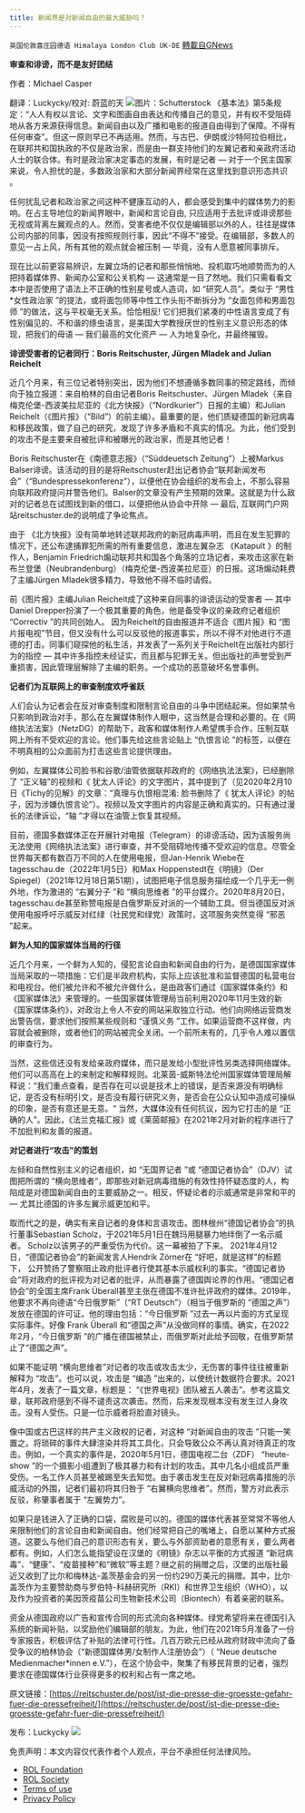 ```yaml
---
title: 新闻界是对新闻自由的最大威胁吗？
---
```

`英国伦敦喜庄园德语 Himalaya London Club UK-DE` [轉載自GNews](https://gnews.org/zh-hans/2024240/)

**审查和诽谤，而不是友好团结**

作者：Michael Casper

翻译：Luckycky/校对: 蔚蓝的天
![](https://assets.gnews.org/wp-content/uploads/2022/02/shutterstock_1755268838-scaled-1.jpeg)图片：Schutterstock
《基本法》第5条规定：“人人有权以言论、文字和图画自由表达和传播自己的意见，并有权不受阻碍地从各方来源获得信息。新闻自由以及广播和电影的报道自由得到了保障。不得有任何审查”。但这一原则早已不再适用。然而，与古巴、伊朗或沙特阿拉伯相比，在联邦共和国执政的不仅是政治家，而是由一群支持他们的左翼记者和亲政府活动人士的联合体。有时是政治家决定事态的发展，有时是记者 — 对于一个民主国家来说，令人担忧的是，多数政治家和大部分新闻界经常在这里找到意识形态共识 。

任何扰乱记者和政治家之间这种不健康互动的人，都会感受到集中的媒体势力的影响。在占主导地位的新闻界眼中，新闻和言论自由, 只应适用于去批评或诽谤那些无视或背离左翼观点的人。然而，受害者绝不仅仅是编辑部以外的人，往往是媒体公司内部的同事，因没有按照规则行事，因此“不得不”接受。在编辑部，多数人的意见一占上风，所有其他的观点就会被压制 — 毕竟，没有人愿意被同事排斥。

现在比以前更容易辨识，左翼立场的记者和那些悄悄地、投机取巧地顺势而为的人把持着媒体界、新闻办公室和公关机构 — 这通常是一目了然地。我们只需看看文本中是否使用了语法上不正确的性别星号或人造词，如 “研究人员”。类似于 “男性\*女性政治家 ”的提法，或将面包师等中性工作头衔不断拆分为 “女面包师和男面包师 ”的做法，这与平权毫无关系。恰恰相反! 它们把我们紧凑的中性语言变成了有性别偏见的、不和谐的绦虫语言，是美国大学教授厌世的性别主义意识形态的体现，把我们的母语 — 我们最高的文化资产 — 人为地复杂化，并最终摧毁。

**诽谤受害者的记者同行：Boris Reitschuster, Jürgen Mladek and Julian Reichelt**

近几个月来，有三位记者特别突出，因为他们不想遵循多数同事的预定路线，而倾向于独立报道：来自柏林的自由记者Boris Reitschuster、Jürgen Mladek（来自梅克伦堡-西波美拉尼亚的《北方快报》（“Nordkurier”）日报的主编）和Julian Reichelt（《图片报》（“Bild”）的前主编）。最重要的是，他们质疑德国的新冠病毒和移民政策，做了自己的研究，发现了许多矛盾和不真实的情况。为此，他们受到的攻击不是主要来自被批评和被曝光的政治家，而是其他记者！

Boris Reitschuster在《南德意志报》（“Süddeuetsch Zeitung”）上被Markus Balser诽谤。该活动的目的是将Reitschuster赶出记者协会“联邦新闻发布会”（“Bundespressekonferenz”），以便他在协会组织的发布会上，不那么容易向联邦政府提问并警告他们。Balser的文章没有产生预期的效果。这就是为什么敌对的记者总在试图找到新的借口，以便把他从协会中开除 — 最后, 互联网门户网站reitschuster.de的说明成了争论焦点。

由于 《北方快报》没有简单地转述联邦政府的新冠病毒声明，而且在发生犯罪的情况下，还公布逮捕罪犯所需的所有重要信息，激进左翼杂志 《Katapult 》的制作人，Benjamin Friedrich煽动联邦共和国各个角落的立场记者，来攻击这家在新布兰登堡（Neubrandenburg）（梅克伦堡-西波美拉尼亚）的日报。这场煽动耗费了主编Jürgen Mladek很多精力，导致他不得不临时请假。

前《图片报》主编Julian Reichelt成了这种来自同事的诽谤运动的受害者 — 其中Daniel Drepper扮演了一个极其重要的角色，他是备受争议的亲政府记者组织 “Correctiv ”的共同创始人。 因为Reichelt的自由报道并不适合《图片报》和 “图片报电视”节目，但又没有什么可以反驳他的报道事实，所以不得不对他进行不道德的打击。同事们窥探他的私生活，并发表了一系列关于Reichelt在出版社内部行为的指控 — 其中许多指控未经证实，而且都与犯罪无关。但出版社的声誉受到严重损害，因此管理层解除了主编的职务。一个成功的恶意破坏名誉事例。

**记者们为互联网上的审查制度欢呼雀跃**

人们会认为记者会在反对审查制度和限制言论自由的斗争中团结起来。但如果禁令只影响到政治对手，那么在左翼媒体制作人眼中，这当然是合理和必要的。在《网络执法法案》（NetzDG）的帮助下，政客和媒体制作人希望携手合作，压制互联网上所有不受欢迎的言论。他们事先给这些言论贴上 “仇恨言论 ”的标签，以便在不明真相的公众面前为打击这些言论提供理由。

例如，左翼媒体公司脸书和谷歌/油管依据联邦政府的《网络执法法案》，已经删除了 “正义轴”的视频和《 犹太人评论》的文字图片，其中提到了（见2020年2月10日《Tichy的见解》的文章：“真理与仇恨相混淆: 脸书删除了《 犹太人评论》的帖子，因为涉嫌仇恨言论”）。视频以及文字图片的内容是正确和真实的。只有通过漫长的法律诉讼，“轴 ”才得以在油管上恢复其视频。

目前，德国多数媒体正在开展针对电报（Telegram）的诽谤活动，因为该服务尚无法使用《网络执法法案》进行审查，并不受阻碍地传播不受欢迎的信息。尽管全世界每天都有数百万不同的人在使用电报，但Jan-Henrik Wiebe在tagesschau.de（2022年1月5日）和Max Hoppenstedt在《明镜》（Der Spiegel）（2021年12月18日第51期），试图把电子信息服务描绘成一个几乎无一例外地，作为激进的 “右翼分子 ”和 “横向思维者 ”的平台媒介。2020年8月20日，tagesschau.de甚至称赞电报是白俄罗斯反对派的一个辅助工具。但当德国反对派使用电报呼吁示威反对红绿（社民党和绿党）政策时，这项服务突然变得 “邪恶 ”起来。

**鲜为人知的国家媒体当局的行径**

近几个月来，一个鲜为人知的，侵犯言论自由和新闻自由的行为，是德国国家媒体当局采取的一项措施：它们是半政府机构，实际上应该批准和监督德国的私营电台和电视台。他们被允许和不被允许做什么，是由政客们通过《国家媒体条约》和《国家媒体法》来管理的。一些国家媒体管理局当前利用2020年11月生效的新《国家媒体条约》，对政治上令人不安的网站采取独立行动。他们向网络运营商发出警告信，要求他们按照某些规则和 “谨慎义务 ”工作。如果运营商不这样做，内容就会被删除，或者他们的网站被完全关闭。一个前所未有的，几乎令人难以置信的审查行为。

当然，这些信还没有发给亲政府媒体，而只是发给小型批评性另类选择网络媒体。他们可以高高在上的来制定和解释规则。北莱茵-威斯特法伦州国家媒体管理局解释说：“我们重点查看，是否存在可以说是技术上的错误，是否来源没有明确标记，是否没有标明引文，是否没有履行研究义务，是否会在公众认知中造成可操纵的印象，是否有意还是无意。“ 当然，大媒体没有任何抗议，因为它打击的是 “正确的人”。因此，《法兰克福汇报》或《莱茵邮报》在2021年2月对新的程序进行了不加批判和友善的报道。

**对记者进行“攻击”的策划**

左倾和自然性别主义的记者组织，如 “无国界记者 ”或 “德国记者协会”（DJV）试图把所谓的 “横向思维者”，即那些对新冠病毒措施的有效性持怀疑态度的人，构陷成是对德国新闻自由的主要威胁之一。相反，怀疑论者的示威通常是非常和平的 — 尤其比德国的许多左翼示威更加和平。

取而代之的是，确实有来自记者的身体和言语攻击。图林根州“德国记者协会”的执行董事Sebastian Scholz，于2021年5月1日在魏玛用腿暴力地绊倒了一名示威者。 Scholz以该男子的严重受伤为代价。这一幕被拍了下来。 2021年4月12日，“德国记者协会”的新闻发言人Hendrik Zörner在 “好吧，就是这样”的标题下， 公开赞扬了警察阻止政府批评者行使其基本示威权利的事实。“德国记者协会”将对政府的批评视为对记者的批评，从而暴露了德国舆论界的作用。“德国记者协会”的全国主席Frank Überall甚至主张在德国不准许批评政府的媒体。2019年，他要求不再向德语“今日俄罗斯”（“RT Deutsch”）（相当于俄罗斯的 “德国之声”）发放在德国的许可证。他的理由包括：“今日俄罗斯 ”过去一再以片面的方式呈现实际事件。好像 Frank Überall 和“德国之声”从没做同样的事情。确实，在2022年2月，“今日俄罗斯 ”的广播在德国被禁止，而俄罗斯对此给予回敬，在俄罗斯禁止了“德国之声”。

如果不能证明 “横向思维者”对记者的攻击或攻击太少，无伤害的事件往往被重新解释为 “攻击”。也可以说，攻击是 “编造 ”出来的，以使统计数据符合要求。2021年4月，发表了一篇文章，标题是： “《世界电视》团队被五人袭击”。参考这篇文章，联邦政府感到不得不谴责这次袭击。然而，后来发现根本没有发生过人身攻击。没有人受伤。只是一位示威者将脸直对镜头。

像中国或古巴这样的共产主义政权的记者，对这种 “对新闻自由的攻击 ”只能一笑置之。将琐碎的事件大肆渲染并将其工具化，只会导致公众不再认真对待真正的攻击。例如，一个真实的事件是，2020年5月1日，德国电视二台（ZDF） “heute-show ”的一个摄影小组遭到了极其暴力和有计划的攻击。其中几名小组成员严重受伤。一名工作人员甚至被踢至失去知觉。由于袭击发生在反对新冠病毒措施的示威活动的外围，记者们最初将其归咎于 “右翼横向思维者”。然而，警方对此表示反驳，称肇事者属于 “左翼势力”。

如果只是钱进入了正确的口袋，腐败是可以的。德国的媒体代表甚至常常不等他人来限制他们的言论自由和新闻自由。他们经常把自己的嘴堵上，自愿以某种方式报道。这要么与他们自己的意识形态有关，要么与外部资助者的意愿有关，要么两者都有。例如，人们怎么能指望设在汉堡的《明镜》杂志以平衡的方式报道 “新冠病毒”、“健康”、“疫苗接种”和“微软”等主题？继之前的捐赠之后，汉堡的出版社最近又收到了比尔和梅林达-盖茨基金会的另一份约290万美元的捐赠。其中，比尔·盖茨作为主要赞助商与罗伯特-科赫研究所（RKI）和世界卫生组织（WHO），以及作为投资者的美因茨疫苗公司生物新技术公司（Biontech）有着亲密的联系。

资金从德国政府以广告和宣传合同的形式流向各种媒体。绿党希望将来在德国引入系统的新闻补贴，以奖励他们编辑部的朋友。为此，他们在2021年5月准备了一份专家报告，积极评估了补贴的法律可行性。几百万欧元已经从政府财政中流向了备受争议的柏林协会（“新德国媒体男/女制作人注册协会”）（ “Neue deutsche Medienmacher\*innen e.V.”），在这个协会中，聚集了有移民背景的记者，强烈要求在德国媒体行业获得更多的权利和占有一席之地。

原文链接：[https://reitschuster.de/post/ist-die-presse-die-groesste-gefahr-fuer-die-pressefreiheit/](https://reitschuster.de/post/ist-die-presse-die-groesste-gefahr-fuer-die-pressefreiheit/)

发布：Luckycky
![](https://assets.gnews.org/wp-content/uploads/2021/09/战鹰团新logo2021-07-01-1.jpg)


 

免责声明：本文内容仅代表作者个人观点，平台不承担任何法律风险。

- [ROL Foundation](https://rolfoundation.org/)
- [ROL Society](https://rolsociety.org/)
- [Terms of use](https://gnews.org/terms-of-use-3/)
- [Privacy Policy](https://gnews.org/privacy-policy/)
